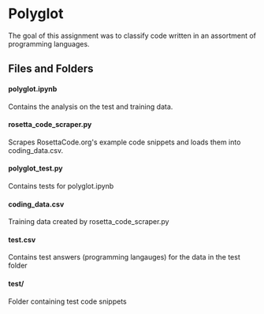 # Polyglot
The goal of this assignment was to classify code written in an assortment of programming languages.  

## Files and Folders

#### polyglot.ipynb
Contains the analysis on the test and training data.  

#### rosetta_code_scraper.py
Scrapes RosettaCode.org's example code snippets and loads them into coding_data.csv.   

#### polyglot_test.py
Contains tests for polyglot.ipynb

#### coding_data.csv
Training data created by rosetta_code_scraper.py

#### test.csv
Contains test answers (programming langauges) for the data in the test folder

#### test/
Folder containing test code snippets
